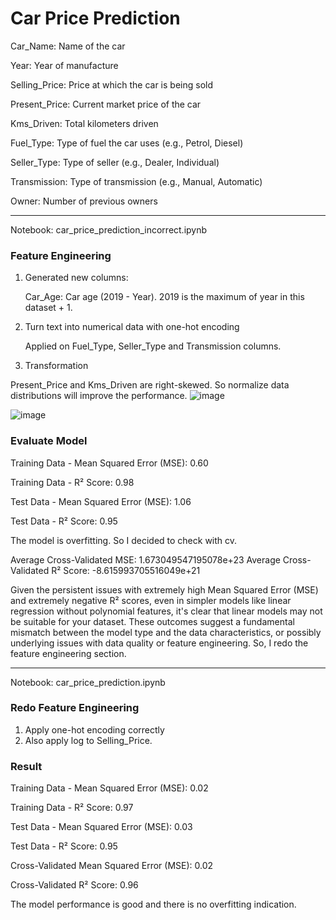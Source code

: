 # Car Price Prediction
Car_Name: Name of the car

Year: Year of manufacture

Selling_Price: Price at which the car is being sold

Present_Price: Current market price of the car

Kms_Driven: Total kilometers driven

Fuel_Type: Type of fuel the car uses (e.g., Petrol, Diesel)

Seller_Type: Type of seller (e.g., Dealer, Individual)

Transmission: Type of transmission (e.g., Manual, Automatic)

Owner: Number of previous owners

__________
Notebook: car_price_prediction_incorrect.ipynb

### Feature Engineering
1. Generated new columns:

    Car_Age: Car age (2019 - Year). 2019 is the maximum of year in this dataset + 1.

2. Turn text into numerical data with one-hot encoding

    Applied on Fuel_Type, Seller_Type and Transmission columns.

3. Transformation

Present_Price and Kms_Driven are right-skewed. So normalize data distributions will improve the performance. 
![image](https://github.com/user-attachments/assets/87de0a61-3f6a-49ad-b06f-d00ce6f1151a)

![image](https://github.com/user-attachments/assets/280b0af0-0785-473c-9349-b110c40943ca)

### Evaluate Model
Training Data - Mean Squared Error (MSE): 0.60

Training Data - R² Score: 0.98

Test Data - Mean Squared Error (MSE): 1.06

Test Data - R² Score: 0.95

The model is overfitting. So I decided to check with cv.

Average Cross-Validated MSE: 1.673049547195078e+23
Average Cross-Validated R² Score: -8.615993705516049e+21

Given the persistent issues with extremely high Mean Squared Error (MSE) and extremely negative R² scores, even in simpler models like linear regression without polynomial features, it's clear that linear models may not be suitable for your dataset. These outcomes suggest a fundamental mismatch between the model type and the data characteristics, or possibly underlying issues with data quality or feature engineering. So, I redo the feature engineering section.

_________
Notebook: car_price_prediction.ipynb

### Redo Feature Engineering
1. Apply one-hot encoding correctly
2. Also apply log to Selling_Price.

### Result
Training Data - Mean Squared Error (MSE): 0.02

Training Data - R² Score: 0.97

Test Data - Mean Squared Error (MSE): 0.03

Test Data - R² Score: 0.95

Cross-Validated Mean Squared Error (MSE): 0.02

Cross-Validated R² Score: 0.96

The model performance is good and there is no overfitting indication.

